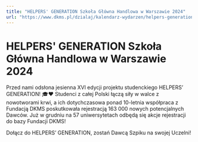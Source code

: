 ```yaml
---
title: "HELPERS' GENERATION Szkoła Główna Handlowa w Warszawie 2024"
url: "https://www.dkms.pl/dzialaj/kalendarz-wydarzen/helpers-generation-szkola-glowna-handlowa-warszawie-zima2024"
---
```


# HELPERS' GENERATION Szkoła Główna Handlowa w Warszawie 2024

Przed nami odsłona jesienna XVI edycji projektu studenckiego HELPERS’ GENERATION! 🎓❤️ Studenci z całej Polski łączą siły w walce z nowotworami krwi, a ich dotychczasowa ponad 10\-letnia współpraca z Fundacją DKMS poskutkowała rejestracją 163 000 nowych potencjalnych Dawców. Już w grudniu na 57 uniwersytetach odbędą się akcje rejestracji do bazy Fundacji DKMS!


Dołącz do HELPERS’ GENERATION, zostań Dawcą Szpiku na swojej Uczelni!


